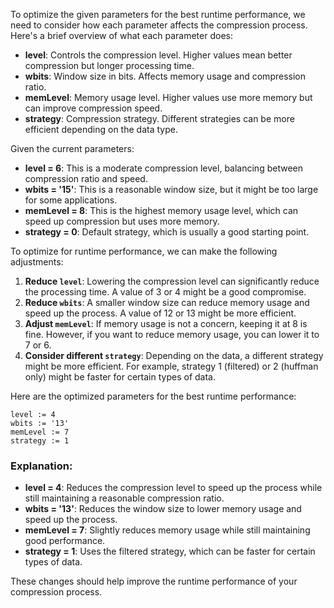 To optimize the given parameters for the best runtime performance, we need to consider how each parameter affects the compression process. Here's a brief overview of what each parameter does:

- **level**: Controls the compression level. Higher values mean better compression but longer processing time.
- **wbits**: Window size in bits. Affects memory usage and compression ratio.
- **memLevel**: Memory usage level. Higher values use more memory but can improve compression speed.
- **strategy**: Compression strategy. Different strategies can be more efficient depending on the data type.

Given the current parameters:
- **level = 6**: This is a moderate compression level, balancing between compression ratio and speed.
- **wbits = '15'**: This is a reasonable window size, but it might be too large for some applications.
- **memLevel = 8**: This is the highest memory usage level, which can speed up compression but uses more memory.
- **strategy = 0**: Default strategy, which is usually a good starting point.

To optimize for runtime performance, we can make the following adjustments:

1. **Reduce `level`**: Lowering the compression level can significantly reduce the processing time. A value of 3 or 4 might be a good compromise.
2. **Reduce `wbits`**: A smaller window size can reduce memory usage and speed up the process. A value of 12 or 13 might be more efficient.
3. **Adjust `memLevel`**: If memory usage is not a concern, keeping it at 8 is fine. However, if you want to reduce memory usage, you can lower it to 7 or 6.
4. **Consider different `strategy`**: Depending on the data, a different strategy might be more efficient. For example, strategy 1 (filtered) or 2 (huffman only) might be faster for certain types of data.

Here are the optimized parameters for the best runtime performance:

```plaintext
level := 4
wbits := '13'
memLevel := 7
strategy := 1
```

### Explanation:
- **level = 4**: Reduces the compression level to speed up the process while still maintaining a reasonable compression ratio.
- **wbits = '13'**: Reduces the window size to lower memory usage and speed up the process.
- **memLevel = 7**: Slightly reduces memory usage while still maintaining good performance.
- **strategy = 1**: Uses the filtered strategy, which can be faster for certain types of data.

These changes should help improve the runtime performance of your compression process.